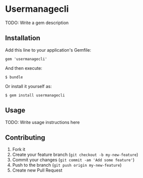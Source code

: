 # Usermanagecli

TODO: Write a gem description

## Installation

Add this line to your application's Gemfile:

    gem 'usermanagecli'

And then execute:

    $ bundle

Or install it yourself as:

    $ gem install usermanagecli

## Usage

TODO: Write usage instructions here

## Contributing

1. Fork it
2. Create your feature branch (`git checkout -b my-new-feature`)
3. Commit your changes (`git commit -am 'Add some feature'`)
4. Push to the branch (`git push origin my-new-feature`)
5. Create new Pull Request
